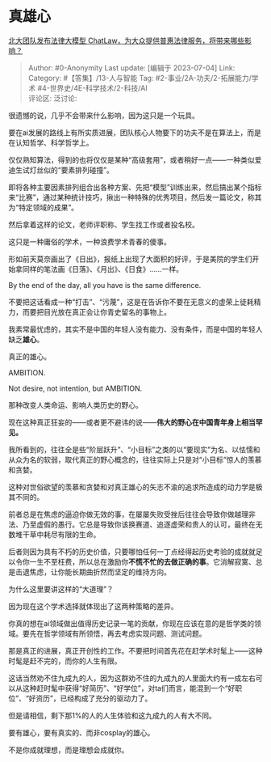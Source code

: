 # 真雄心
[北大团队发布法律大模型 ChatLaw，为大众提供普惠法律服务，将带来哪些影响？](https://www.zhihu.com/question/610072848/answer/3102447409)

> Author: #0-Anonymity
> Last update: [编辑于 2023-07-04]
> Link:
> Category:  #【答集】/13-人与智能
> Tag: #2-事业/2A-功夫/2-拓展能力/学术 #4-世界史/4E-科学技术/2-科技/AI  
> 评论区:
> 泛讨论:

很遗憾的说，几乎不会带来什么影响，因为这只是一个玩具。

要在ai发展的路线上有所实质进展，团队核心人物要下的功夫不是在算法上，而是在认知哲学、科学哲学上。

仅仅熟知算法，得到的也将仅仅是某种“高级套用”，或者稍好一点——一种类似爱迪生试灯丝似的“要素排列碰撞”。

即将各种主要因素排列组合出各种方案、先把“模型”训练出来，然后搞出某个指标来“比赛”，通过某种统计技巧，揪出一种特殊的优秀项目，然后发一篇论文，称其为“特定领域的成果”。

然后拿着这样的论文，老师评职称、学生找工作或者投名校。

这只是一种庸俗的学术，一种浪费学术青春的傻事。

形如前天莫奈画出了《日出》，报纸上出现了大面积的好评，于是美院的学生们开始拿同样的笔法画《日落》、《月出》、《日食》……一样。

By the end of the day, all you have is the same difference.

不要把这话看成一种“打击”、“污蔑”，这是在告诉你不要在无意义的虚荣上徒耗精力，而要把目光放在真正会让你青史留名的事物上。

我素常最忧虑的，其实不是中国的年轻人没有能力、没有条件，而是中国的年轻人缺乏**雄心**。

真正的雄心。

AMBITION.

Not desire, not intention, but AMBITION.

那种改变人类命运、影响人类历史的野心。

现在这种真正狂妄的——或者更不避讳的说——**伟大的野心在中国青年身上相当罕见。**

我所看到的，往往全是些“阶层跃升”、“小目标”之类的以“要现实”为名、以怯懦和从众为名的软弱，取代真正的野心概念的，往往实际上只是对“小目标”惊人的羡慕和贪婪。

这种对世俗欲望的羡慕和贪婪和对真正雄心的矢志不渝的追求所造成的动力学是极其不同的。

前者总是在焦虑的逼迫你做无效的事，在屡屡失败受挫后往往会导致你做越理非法、乃至虚假的愚行。它总是导致你该换赛道、追逐虚荣和贵人的认可，最终在无数堆干草中耗尽有限的生命。

后者则因为具有不朽的历史价值，只要哪怕任何一丁点经得起历史考验的成就就足以令你一生不至枉费，所以总在激励你**不慌不忙的去做正确的事**。它消解寂寞、总是击退焦虑，让你能长期曲折然而坚定的维持方向。

为什么这里要讲这样的“大道理”？

因为现在这个学术选择就体现出了这两种策略的差异。

你真的想在ai领域做出值得历史记录一笔的贡献，你现在应该在意的是哲学类的领域。要先在哲学领域有所领悟，再去考虑实现问题、测试问题。

那是真正的进展，真正开创性的工作。不要把时间首先花在赶学术时髦上——这种时髦是赶不完的，而你的人生有限。

这话当然劝不住九成九的人，因为这群劝不住的九成九的人里面大约有一成左右可以从这种赶时髦中获得“好简历”、“好学位”，对ta们而言，能混到一个“好职位”、“好资历”，已经构成了充分的驱动力了。

但是请相信，剩下那1%的人的人生体验和这九成九的人有大不同。

要有雄心，要有真实的、而非cosplay的雄心。

不是你成就理想，而是理想会成就你。
